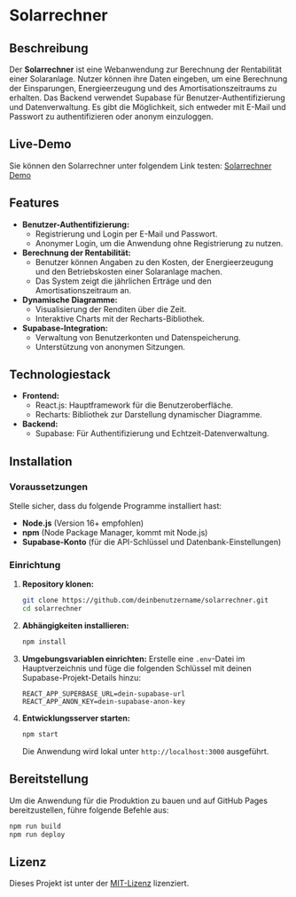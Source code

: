 # Solarrechner

## Beschreibung

Der **Solarrechner** ist eine Webanwendung zur Berechnung der Rentabilität einer Solaranlage. Nutzer können ihre Daten eingeben, um eine Berechnung der Einsparungen, Energieerzeugung und des Amortisationszeitraums zu erhalten. Das Backend verwendet Supabase für Benutzer-Authentifizierung und Datenverwaltung. Es gibt die Möglichkeit, sich entweder mit E-Mail und Passwort zu authentifizieren oder anonym einzuloggen.

## Live-Demo

Sie können den Solarrechner unter folgendem Link testen:
[Solarrechner Demo](https://julius1111.github.io/solarrechner/)

## Features

- **Benutzer-Authentifizierung:**
  - Registrierung und Login per E-Mail und Passwort.
  - Anonymer Login, um die Anwendung ohne Registrierung zu nutzen.
- **Berechnung der Rentabilität:**
  - Benutzer können Angaben zu den Kosten, der Energieerzeugung und den Betriebskosten einer Solaranlage machen.
  - Das System zeigt die jährlichen Erträge und den Amortisationszeitraum an.
- **Dynamische Diagramme:**
  - Visualisierung der Renditen über die Zeit.
  - Interaktive Charts mit der Recharts-Bibliothek.
- **Supabase-Integration:**
  - Verwaltung von Benutzerkonten und Datenspeicherung.
  - Unterstützung von anonymen Sitzungen.

## Technologiestack

- **Frontend:**
  - React.js: Hauptframework für die Benutzeroberfläche.
  - Recharts: Bibliothek zur Darstellung dynamischer Diagramme.
- **Backend:**
  - Supabase: Für Authentifizierung und Echtzeit-Datenverwaltung.

## Installation

### Voraussetzungen

Stelle sicher, dass du folgende Programme installiert hast:
- **Node.js** (Version 16+ empfohlen)
- **npm** (Node Package Manager, kommt mit Node.js)
- **Supabase-Konto** (für die API-Schlüssel und Datenbank-Einstellungen)

### Einrichtung

1. **Repository klonen:**
   ```bash
   git clone https://github.com/deinbenutzername/solarrechner.git
   cd solarrechner
   ```

2. **Abhängigkeiten installieren:**
   ```bash
   npm install
   ```

3. **Umgebungsvariablen einrichten:**
   Erstelle eine `.env`-Datei im Hauptverzeichnis und füge die folgenden Schlüssel mit deinen Supabase-Projekt-Details hinzu:
   ```
   REACT_APP_SUPERBASE_URL=dein-supabase-url
   REACT_APP_ANON_KEY=dein-supabase-anon-key
   ```

4. **Entwicklungsserver starten:**
   ```bash
   npm start
   ```
   Die Anwendung wird lokal unter `http://localhost:3000` ausgeführt.

## Bereitstellung

Um die Anwendung für die Produktion zu bauen und auf GitHub Pages bereitzustellen, führe folgende Befehle aus:

```bash
npm run build
npm run deploy
```

## Lizenz

Dieses Projekt ist unter der [MIT-Lizenz](LICENSE) lizenziert.

